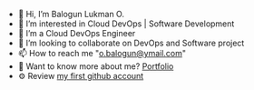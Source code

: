- 👋 Hi, I’m Balogun Lukman O.
- 👀 I’m interested in Cloud DevOps | Software Development
- 🌱 I’m a Cloud DevOps Engineer
- 💞️ I’m looking to collaborate on DevOps and Software project
- 📫 How to reach me "o.balogun@ymail.com"
- 🔭 Want to know more about me? [Portfolio](http://devlook.tech/)
- ⚙️ Review [my first github account](https://github.com/lukhee)

<!---
dev-luqman/dev-luqman is a ✨ special ✨ repository because its `README.md` (this file) appears on your GitHub profile.
You can click the Preview link to take a look at your changes.
--->

